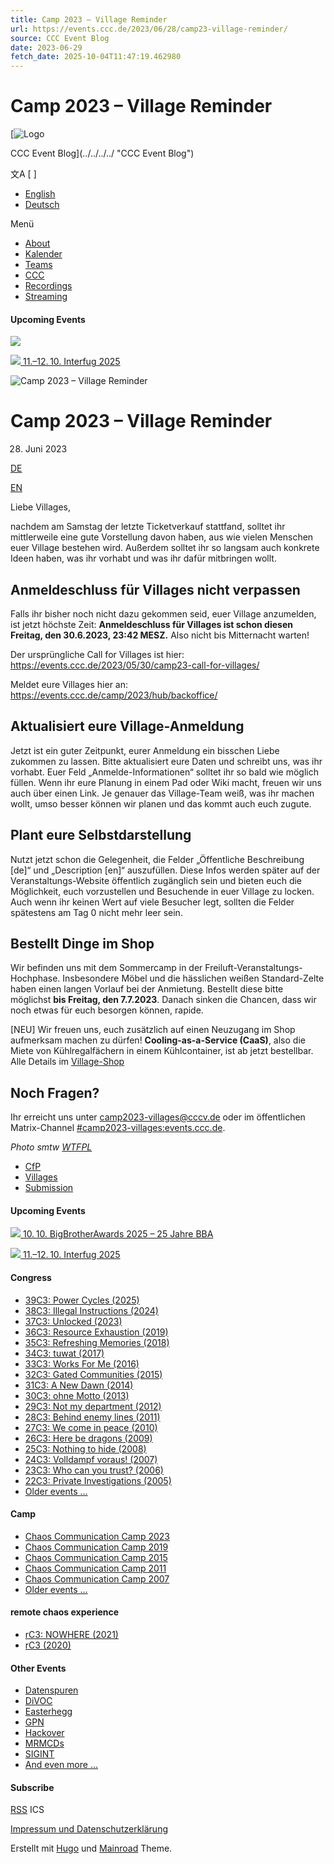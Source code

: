 ```yaml
---
title: Camp 2023 – Village Reminder
url: https://events.ccc.de/2023/06/28/camp23-village-reminder/
source: CCC Event Blog
date: 2023-06-29
fetch_date: 2025-10-04T11:47:19.462980
---
```


# Camp 2023 – Village Reminder

[![Logo](../../../../cccv_logo.svg)

CCC Event Blog](../../../../ "CCC Event Blog")

文A
[ ]

* [English](https://events.ccc.de/en/)
* [Deutsch](https://events.ccc.de/)

Menü

* [About](../../../../about/)
* [Kalender](../../../../calendar/)
* [Teams](../../../../teams/)
* [CCC](https://www.ccc.de/)
* [Recordings](https://media.ccc.de/)
* [Streaming](https://streaming.media.ccc.de/)

#### Upcoming Events

[![](../../../../media/bba2025-teaser.webp)](https://bigbrotherawards.de/)

[![](../../../../media/interfug_teaser.png)
11.–12. 10.
Interfug 2025](https://interfug.de/)

![Camp 2023 – Village Reminder](../../../../media/camp23-call-for-camps-WTFPL.jpg)

# Camp 2023 – Village Reminder

28. Juni 2023

[DE](../../../../2023/06/28/camp23-village-reminder/)

[EN](../../../../en/2023/06/28/camp23-village-reminder/)

Liebe Villages,

nachdem am Samstag der letzte Ticketverkauf stattfand, solltet ihr mittlerweile eine gute Vorstellung davon haben, aus wie vielen Menschen euer Village bestehen wird. Außerdem solltet ihr so langsam auch konkrete Ideen haben, was ihr vorhabt und was ihr dafür mitbringen wollt.

## Anmeldeschluss für Villages nicht verpassen

Falls ihr bisher noch nicht dazu gekommen seid, euer Village anzumelden, ist jetzt höchste Zeit: **Anmeldeschluss für Villages ist schon diesen Freitag, den 30.6.2023, 23:42 MESZ.** Also nicht bis Mitternacht warten!

Der ursprüngliche Call for Villages ist hier:
<https://events.ccc.de/2023/05/30/camp23-call-for-villages/>

Meldet eure Villages hier an:
<https://events.ccc.de/camp/2023/hub/backoffice/>

## Aktualisiert eure Village-Anmeldung

Jetzt ist ein guter Zeitpunkt, eurer Anmeldung ein bisschen Liebe zukommen zu lassen. Bitte aktualisiert eure Daten und schreibt uns, was ihr vorhabt. Euer Feld „Anmelde-Informationen“ solltet ihr so bald wie möglich füllen. Wenn ihr eure Planung in einem Pad oder Wiki macht, freuen wir uns auch über einen Link. Je genauer das Village-Team weiß, was ihr machen wollt, umso besser können wir planen und das kommt auch euch zugute.

## Plant eure Selbstdarstellung

Nutzt jetzt schon die Gelegenheit, die Felder „Öffentliche Beschreibung [de]“ und „Description [en]“ auszufüllen. Diese Infos werden später auf der Veranstaltungs-Website öffentlich zugänglich sein und bieten euch die Möglichkeit, euch vorzustellen und Besuchende in euer Village zu locken. Auch wenn ihr keinen Wert auf viele Besucher legt, sollten die Felder spätestens am Tag 0 nicht mehr leer sein.

## Bestellt Dinge im Shop

Wir befinden uns mit dem Sommercamp in der Freiluft-Veranstaltungs-Hochphase. Insbesondere Möbel und die hässlichen weißen Standard-Zelte haben einen langen Vorlauf bei der Anmietung. Bestellt diese bitte möglichst **bis Freitag, den 7.7.2023**. Danach sinken die Chancen, dass wir noch etwas für euch besorgen können, rapide.

[NEU] Wir freuen uns, euch zusätzlich auf einen Neuzugang im Shop aufmerksam machen zu dürfen! **Cooling-as-a-Service (CaaS)**, also die Miete von Kühlregalfächern in einem Kühlcontainer, ist ab jetzt bestellbar. Alle Details im [Village-Shop](https://tickets.events.ccc.de/camp2023-villages/)

## Noch Fragen?

Ihr erreicht uns unter camp2023-villages@cccv.de oder im öffentlichen Matrix-Channel [#camp2023-villages:events.ccc.de](https://matrix.to/#/#camp2023-villages:events.ccc.de).

*Photo smtw [WTFPL](http://www.wtfpl.net/about/)*

* [CfP](../../../../tag/cfp/)
* [Villages](../../../../tag/villages/)
* [Submission](../../../../tag/submission/)

#### Upcoming Events

[![](../../../../media/bba2025-teaser.webp)
10. 10.
BigBrotherAwards 2025 – 25 Jahre BBA](https://bigbrotherawards.de/)

[![](../../../../media/interfug_teaser.png)
11.–12. 10.
Interfug 2025](https://interfug.de/)

#### Congress

* [39C3: Power Cycles (2025)](../../../../category/39c3/)
* [38C3: Illegal Instructions (2024)](../../../../category/38c3/)
* [37C3: Unlocked (2023)](../../../../category/37c3/)
* [36C3: Resource Exhaustion (2019)](../../../../category/36c3/)
* [35C3: Refreshing Memories (2018)](../../../../category/35c3/)
* [34C3: tuwat (2017)](../../../../category/34c3/)
* [33C3: Works For Me (2016)](../../../../category/33c3/)
* [32C3: Gated Communities (2015)](../../../../category/32c3/)
* [31C3: A New Dawn (2014)](../../../../category/31c3/)
* [30C3: ohne Motto (2013)](../../../../category/30c3/)
* [29C3: Not my department (2012)](../../../../category/29c3/)
* [28C3: Behind enemy lines (2011)](../../../../category/28c3/)
* [27C3: We come in peace (2010)](../../../../category/27c3/)
* [26C3: Here be dragons (2009)](../../../../category/26c3/)
* [25C3: Nothing to hide (2008)](../../../../category/25c3/)
* [24C3: Volldampf voraus! (2007)](../../../../category/24c3/)
* [23C3: Who can you trust? (2006)](../../../../category/23c3/)
* [22C3: Private Investigations (2005)](../../../../category/22c3/)
* [Older events …](../../../../congress/)

#### Camp

* [Chaos Communication Camp 2023](../../../../category/camp-2023/)
* [Chaos Communication Camp 2019](../../../../category/camp-2019/)
* [Chaos Communication Camp 2015](../../../../category/camp-2015/)
* [Chaos Communication Camp 2011](../../../../category/camp-2011/)
* [Chaos Communication Camp 2007](../../../../category/camp-2007/)
* [Older events …](../../../../camp/)

#### remote chaos experience

* [rC3: NOWHERE (2021)](../../../../category/rc3-2021/)
* [rC3 (2020)](../../../../category/rc3/)

#### Other Events

* [Datenspuren](../../../../category/datenspuren/)
* [DiVOC](../../../../category/divoc/)
* [Easterhegg](../../../../category/easterhegg/)
* [GPN](../../../../category/gpn/)
* [Hackover](../../../../category/hackover/)
* [MRMCDs](../../../../category/mrmcds/)
* [SIGINT](../../../../category/sigint/)
* [And even more …](../../../../category/friends/)

#### Subscribe

[RSS](../../../../feed "CCC Event Blog (RSS Feed)")
ICS

[Impressum und Datenschutzerklärung](https://legal.cccv.de/)

Erstellt mit [Hugo](https://gohugo.io/) und [Mainroad](https://github.com/Vimux/Mainroad/) Theme.